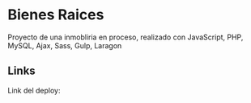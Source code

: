 # Bienes Raices
Proyecto de una inmobliria en proceso, realizado con JavaScript, PHP, MySQL, Ajax, Sass, Gulp, Laragon

## Links

Link del deploy: 


